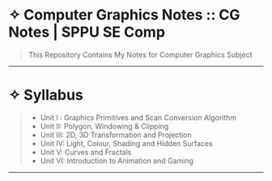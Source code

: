 # &#10023; Computer Graphics Notes :: CG Notes | SPPU SE Comp

> This Repository Contains My Notes for Computer Graphics Subject

---

# &#10023; Syllabus

> * Unit I : Graphics Primitives and Scan Conversion Algorithm
> * Unit II: Polygon, Windowing & Clipping
> * Unit III: 2D, 3D Transformation and Projection
> * Unit IV: Light, Colour, Shading and Hidden Surfaces
> * Unit V: Curves and Fractals
> * Unit VI: Introduction to Animation and Gaming

---

